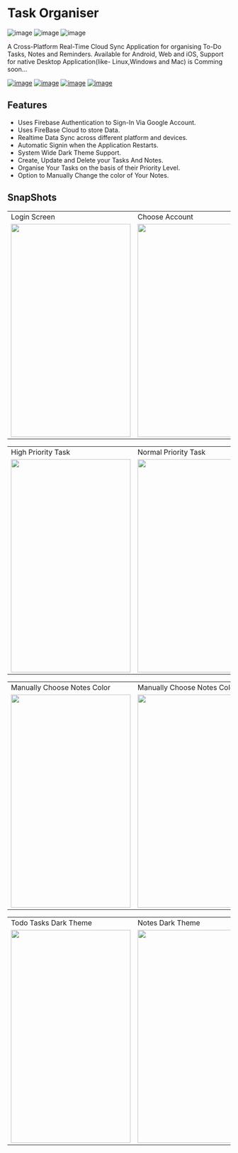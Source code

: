 # Task Organiser
![image](https://img.shields.io/badge/Flutter-02569B?style=for-the-badge&logo=flutter&logoColor=white)
![image](https://img.shields.io/badge/Dart-0175C2?style=for-the-badge&logo=dart&logoColor=white)
![image](https://img.shields.io/badge/firebase-ffca28?style=for-the-badge&logo=firebase&logoColor=black)



A Cross-Platform Real-Time Cloud Sync Application for organising To-Do Tasks, Notes and Reminders.
Available for Android, Web and iOS, Support for native Desktop Application(like- Linux,Windows and Mac) is Comming soon...



<a href="https://github.com/utgupta27/task_organiser/releases/download/2.1/Task_Organiser_v2.1.stable.apk" target="_blank">![image](https://img.shields.io/badge/Android-3DDC84?style=for-the-badge&logo=android&logoColor=white)</a> <a href="https://task-organiser-d08f8.web.app/" target="_blank">![image](https://img.shields.io/badge/Google_chrome-4285F4?style=for-the-badge&logo=Google-chrome&logoColor=white)</a> <a href="https://task-organiser-d08f8.web.app/" target="_blank"> <a href="https://task-organiser-d08f8.web.app/" target="_blank">![image](https://img.shields.io/badge/Google_chrome-4285F4?style=for-the-badge&logo=Google-chrome&logoColor=white)</a></a> <a href="https://task-organiser-d08f8.web.app/" target="_blank">![image](https://img.shields.io/badge/Opera-FF1B2D?style=for-the-badge&logo=Opera&logoColor=white)</a>


<!--     https://task-organiser-d08f8.web.app/ -->


## Features
  - Uses Firebase Authentication to Sign-In Via Google Account.
  - Uses FireBase Cloud to store Data.
  - Realtime Data Sync across different platform and devices.
  - Automatic Signin when the Application Restarts.
  - System Wide Dark Theme Support.
  - Create, Update and Delete your Tasks And Notes.
  - Organise Your Tasks on the basis of their Priority Level.
  - Option to Manually Change the color of Your Notes.
  

## SnapShots
<table>
  <tr>
    <td>Login Screen</td>
     <td>Choose Account</td>
    <td>Tasks Page</td>
  </tr>
  <tr>
    <td><img src="https://github.com/utgupta27/task_organiser/blob/firebase-backend/res/snapshots/Screenshot_1625806739.png" width=270 height=480></td>
    <td><img src="https://github.com/utgupta27/task_organiser/blob/firebase-backend/res/snapshots/Screenshot_1625806758.png" width=270 height=480></td>
    <td><img src="https://github.com/utgupta27/task_organiser/blob/firebase-backend/res/snapshots/Screenshot_1625806793.png" width=270 height=480></td>
  </tr>
 </table>

 <table>
  <tr>
    <td>High Priority Task</td>
     <td>Normal Priority Task</td>
    <td>Notes Page</td>
  </tr>
  <tr>
    <td><img src="https://github.com/utgupta27/task_organiser/blob/firebase-backend/res/snapshots/Screenshot_1625806806.png" width=270 height=480></td>
    <td><img src="https://github.com/utgupta27/task_organiser/blob/firebase-backend/res/snapshots/Screenshot_1625806811.png" width=270 height=480></td>
    <td><img src="https://github.com/utgupta27/task_organiser/blob/firebase-backend/res/snapshots/Screenshot_1625806844.png" width=270 height=480></td>
  </tr>
 </table>

<table>
  <tr>
    <td>Manually Choose Notes Color</td>
     <td>Manually Choose Notes Color</td>
    <td>Sign-In Details</td>
  </tr>
  <tr>
    <td><img src="https://github.com/utgupta27/task_organiser/blob/firebase-backend/res/snapshots/Screenshot_1625806848.png" width=270 height=480></td>
    <td><img src="https://github.com/utgupta27/task_organiser/blob/firebase-backend/res/snapshots/Screenshot_1625806852.png" width=270 height=480></td>
    <td><img src="https://github.com/utgupta27/task_organiser/blob/firebase-backend/res/snapshots/Screenshot_1625806869.png" width=270 height=480></td>
  </tr>
 </table>
 



<table>
  <tr>
    <td>Todo Tasks Dark Theme</td>
     <td>Notes Dark Theme</td>
    <td>View Task Dark Theme</td>
  </tr>
  <tr>
    <td><img src="https://github.com/utgupta27/task_organiser/blob/firebase-backend/res/snapshots/Screenshot_1625806917.png" width=270 height=480></td>
    <td><img src="https://github.com/utgupta27/task_organiser/blob/firebase-backend/res/snapshots/Screenshot_1625806922.png" width=270 height=480></td>
    <td><img src="https://github.com/utgupta27/task_organiser/blob/firebase-backend/res/snapshots/Screenshot_1625806930.png" width=270 height=480></td>
  </tr>
 </table>

